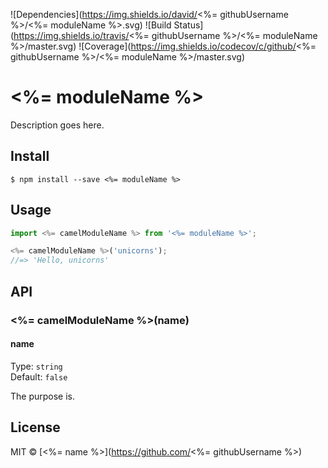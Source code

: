 ![Dependencies](https://img.shields.io/david/<%= githubUsername %>/<%= moduleName %>.svg)
![Build Status](https://img.shields.io/travis/<%= githubUsername %>/<%= moduleName %>/master.svg)
![Coverage](https://img.shields.io/codecov/c/github/<%= githubUsername %>/<%= moduleName %>/master.svg)

# <%= moduleName %>

Description goes here.

## Install

```
$ npm install --save <%= moduleName %>
```

## Usage

```javascript
import <%= camelModuleName %> from '<%= moduleName %>';

<%= camelModuleName %>('unicorns');
//=> 'Hello, unicorns'
```

## API

### <%= camelModuleName %>(name)

#### name

Type: `string`<br>
Default: `false`

The purpose is.

## License

MIT © [<%= name %>](https://github.com/<%= githubUsername %>)

